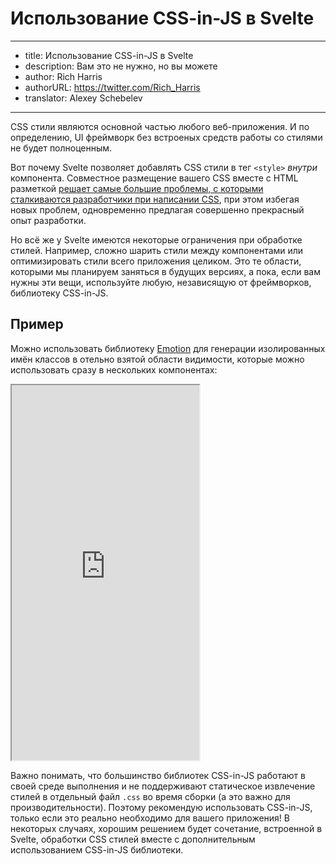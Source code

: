 # Использование CSS-in-JS в Svelte

---
- title: Использование CSS-in-JS в Svelte
- description: Вам это не нужно, но вы можете
- author: Rich Harris
- authorURL: https://twitter.com/Rich_Harris
- translator: Alexey Schebelev
---

CSS стили являются основной частью любого веб-приложения. И по определению, UI фреймворк без встроеных средств работы со стилями не будет полноценным.

Вот почему Svelte позволяет добавлять CSS стили в тег `<style>` *внутри* компонента. Совместное размещение вашего CSS вместе с HTML разметкой [решает самые большие проблемы, с которыми сталкиваются разработчики при написании CSS](/blog/the-zen-of-just-writing-css), при этом избегая новых проблем, одновременно предлагая совершенно прекрасный опыт разработки.

Но всё же у Svelte имеются некоторые ограничения при обработке стилей. Например, сложно шарить стили между компонентами или оптимизировать стили всего приложения целиком. Это те области, которыми мы планируем заняться в будущих версиях, а пока, если вам нужны эти вещи, используйте любую, независящую от фреймворков, библиотеку CSS-in-JS.


## Пример

Можно использовать библиотеку [Emotion](https://emotion.sh) для генерации изолированных имён классов в отельно взятой области видимости, которые можно использовать сразу в нескольких компонентах:

<iframe
	title="Пример Emotion"
	src="https://svelte.dev/repl/embed?example=blog-svelte-css-in-js"
	scrolling="no"
	height="600px"
></iframe>

Важно понимать, что большинство библиотек CSS-in-JS работают в своей среде выполнения и не поддерживают статическое извлечение стилей в отдельный файл <code>.css</code> во время сборки (а это важно для производительности). Поэтому рекомендую использовать CSS-in-JS, только если это реально необходимо для вашего приложения!
В некоторых случаях, хорошим решением будет сочетание, встроенной в Svelte, обработки CSS стилей вместе с дополнительным использованием CSS-in-JS библиотеки.

